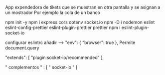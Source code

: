 App expendedora de tikets que se muestran en otra pantalla y se asignan a un mostrador
Por ejemplo la cola de un banco

npm init -y
npm i express cors dotenv socket.io
npm -D i nodemon eslint eslint-config-prettier eslint-plugin-prettier prettier
npm i eslint-plugin-socket-io

configurar eslintrc
añadir -->
"env": {
      "browser": true
    },
    Permite document.query

 "extends": [
      "plugin:socket-io/recommended"
    ],

" complementos " : [ " socket-io " ] 